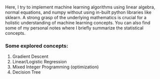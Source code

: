 Here, I try to implement machine learning algorithms using linear algebra, normal equations, and numpy without using in-built python libraries like sklearn. A strong grasp of the underlying mathematics is crucial for a holistic understanding of machine learning concepts. You can also find some of my personal notes where I briefly summarize the statistical concepts.

### Some explored concepts:
  1) Gradient Descent 
  2) Linear/Logistic Regression
  3) Mixed Integer Programming (optimization)
  4) Decision Tree
